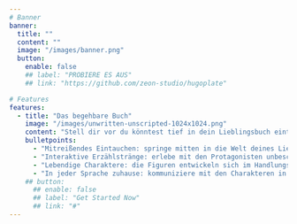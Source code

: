 ```yaml
---
# Banner
banner:
  title: ""
  content: ""
  image: "/images/banner.png"
  button:
    enable: false
    ## label: "PROBIERE ES AUS"
    ## link: "https://github.com/zeon-studio/hugoplate"

# Features
features:
  - title: "Das begehbare Buch"
    image: "/images/unwritten-unscripted-1024x1024.png"
    content: "Stell dir vor du könntest tief in dein Lieblingsbuch eintauchen. Jede Frage beantwortet bekommen. Jeden Winkel der Geschichte nochmal neu ausloten und noch einen Schritt weiter gehen. Einzig deine Phantasie ist das Limit."
    bulletpoints:
      - "Mitreißendes Eintauchen: springe mitten in die Welt deines Lieblingsromans hinein"
      - "Interaktive Erzählstränge: erlebe mit den Protagonisten unbeschreibliche Abenteuer"
      - "Lebendige Charaktere: die Figuren entwickeln sich im Handlungsverlauf stetig weiter"
      - "In jeder Sprache zuhause: kommuniziere mit den Charakteren in beliebiger Sprache"
    ## button:
      ## enable: false
      ## label: "Get Started Now"
      ## link: "#"
---
```

